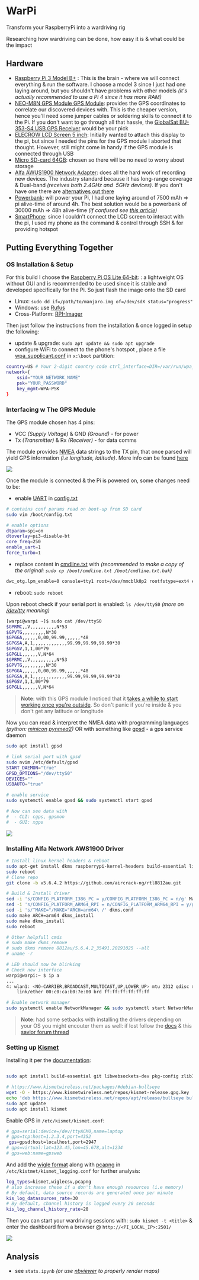 # WarPi

Transform your RaspberryPi into a wardriving rig

Researching how wardriving can be done, how easy it is & what could be the impact


## Hardware
- [Raspberry Pi 3 Model B+](https://www.raspberrypi.com/products/raspberry-pi-3-model-b-plus/) : This is the brain - where we will connect everything & run the software. I choose a model 3 since I just had one laying around, but you shouldn't have problems with other models *(it's actually recommended to use a Pi 4 since it has more RAM)*
- [NEO-M8N GPS Module GPS Module](https://www.makerlab-electronics.com/product/ublox-neo-m8n-gps-module/): provides the GPS coordinates to correlate our discovered devices with. This is the cheaper version, hence you'll need some jumper cables or soldering skills to connect it to the Pi. If you don't want to go through all that hassle, the [GlobalSat BU-353-S4 USB GPS Receiver](https://www.amazon.com/GlobalSat-BU-353-S4-Receiver-Black-Improved-New/dp/B098L799NH) would be your pick
- [ELECROW LCD Screen 5 inch](https://www.amazon.com/Elecrow-800x480-Interface-Supports-Raspberry/dp/B013JECYF2): Initially wanted to attach this display to the pi, but since I needed the pins for the GPS module I aborted that thought. However, still might come in handy if the GPS module is connected through USB
- [Micro SD-card 64GB](): chosen so there will be no need to worry about storage
- [Alfa AWUS1900 Network Adapter](https://www.alfa.com.tw/products/awus1900?variant=36473966231624): does all the hard work of recording new devices. The industry standard because it has long-range coverage & Dual-band *(receives both 2.4GHz and  5GHz devices)*. If you don't have one there are [alternatives out there](https://www.youtube.com/watch?v=5MOsY3VNLK8)
- [Powerbank](): will power your Pi, I had one laying around of 7500 mAh => pi alive-time of around 4h. The best solution would be a powerbank of 30000 mAh => 48h alive-time *(if confused see [this article](https://www.powerbankexpert.com/best-raspberry-pi-power-bank/))*
- [SmartPhone](): since I couldn't connect the LCD screen to interact with the pi, I used my phone as the command & control through SSH & for providing hotspot

## Putting Everything Together

### OS Installation & Setup

For this build I choose the [Raspberry Pi OS Lite 64-bit](https://downloads.raspberrypi.org/raspios_lite_arm64/images/raspios_lite_arm64-2022-09-26/2022-09-22-raspios-bullseye-arm64-lite.img.xz): : a lightweight OS without GUI and is recommended to be used since it is stable and developed specifically for the Pi. So just flash the image onto the SD card
- Linux: `sudo dd if=/path/to/manjaro.img of=/dev/sdX status="progress"`
- Windows: use [Rufus](https://rufus.ie/en/)
- Cross-Platform: [RPI-Imager](https://www.raspberrypi.com/software/)

Then just follow the instructions from the installation & once logged in setup the following:
- update & upgrade: `sudo apt update && sudo apt upgrade`
- configure WiFi to connect to the phone's hotspot , place a file [wpa_supplicant.conf](https://www.raspberrypi.com/documentation/computers/configuration.html#adding-the-network-details-to-your-raspberry-pi) in `x:\boot` partition:
```bash
country=US # Your 2-digit country code ctrl_interface=DIR=/var/run/wpa_supplicant GROUP=netdev 
network={ 
	ssid="YOUR_NETWORK_NAME" 
	psk="YOUR_PASSWORD" 
	key_mgmt=WPA-PSK 
}
```

### Interfacing w The GPS Module
The GPS module chosen has 4 pins:
- VCC *(Supply Voltage)* & GND *(Ground)* - for power
- Tx *(Transmitter)* & Rx *(Receiver)* - for data comms

The module provides [NMEA](http://aprs.gids.nl/nmea/) data strings to the TX pin, that once parsed will yield GPS information *(i.e longitude, latitude)*. More info can be found [here](https://robu.in/wp-content/uploads/2017/09/NEO-M8-FW3_ProductSummary_UBX-16000345.pdf)

![](https://content.instructables.com/FUO/3N6L/KA6SGHDQ/FUO3N6LKA6SGHDQ.jpg?auto=webp&frame=1&width=1024&fit=bounds&md=9123c8b5ac3825277b2bf7dbfe1a9287)

Once the module is connected & the Pi is powered on, some changes need to be:
- enable [UART](https://electronicshacks.com/raspberry-pi-serial-uart-tutorial/) in [config.txt](https://elinux.org/RPiconfig)
```bash
# contains conf params read on boot-up from SD card
sudo vim /boot/config.txt   

# enable options
dtparam=spi=on
dtoverlay=pi3-disable-bt  
core_freq=250
enable_uart=1
force_turbo=1
```
- replace content in [cmdline.txt](https://elinux.org/RPi_cmdline.txt) with *(recommended to make a copy of the original: `sudo cp /boot/cmdline.txt /boot/cmdline.txt.bak`)*
```bash
dwc_otg.lpm_enable=0 console=tty1 root=/dev/mmcblk0p2 rootfstype=ext4 elevator=deadline fsck.repair=yes rootwait quiet splash plymouth.ignore-serial-consoles
```
- reboot: `sudo reboot`

Upon reboot check if your serial port is enabled: `ls /dev/ttyS0` *(more on [/dev/tty](https://www.mit.edu/afs.new/athena/system/rhlinux/redhat-6.2-docs/HOWTOS/other-formats/html/Text-Terminal-HOWTO-html/Text-Terminal-HOWTO-6.html) meaning)*

```bash
[warpi@warpi ~]$ sudo cat /dev/ttyS0
$GPRMC,,V,,,,,,,,,,N*53
$GPVTG,,,,,,,,,N*30
$GPGGA,,,,,,0,00,99.99,,,,,,*48
$GPGSA,A,1,,,,,,,,,,,,,99.99,99.99,99.99*30
$GPGSV,1,1,00*79
$GPGLL,,,,,,V,N*64
$GPRMC,,V,,,,,,,,,,N*53
$GPVTG,,,,,,,,,N*30
$GPGGA,,,,,,0,00,99.99,,,,,,*48
$GPGSA,A,1,,,,,,,,,,,,,99.99,99.99,99.99*30
$GPGSV,1,1,00*79
$GPGLL,,,,,,V,N*64
```

> **Note**: with this GPS module I noticed that it [takes a while to start working once you're outside](https://stackoverflow.com/questions/48663880/gps-nmea-output-getting-valid-gpgsv-but-not-valid-gpgga-gprmc). So don't panic if you're inside & you don't get any latitude or longitude

Now you can read & interpret the NMEA data with programming languages *(python:  [minicon](https://help.ubuntu.com/community/Minicom) [pynmea2](https://openbase.com/python/pynmea2))* OR with something like  [gpsd](https://gpsd.io/) - a gps service daemon

```bash
sudo apt install gpsd

# link serial port with gpsd
sudo nvim /etc/default/gpsd
START_DAEMON="true"
GPSD_OPTIONS="/dev/ttyS0"
DEVICES=""
USBAUTO="true"

# enable service
sudo systemctl enable gpsd && sudo systemctl start gpsd

# Now can see data with
#  - CLI: cgps, gpsmon
#  - GUI: xgps
```

![](https://i.imgur.com/zUsKprY.png)

### Installing Alfa Network AWS1900 Driver

```bash
# Install linux kernel headers & reboot
sudo apt-get install dkms raspberrypi-kernel-headers build-essential libelf-dev
sudo reboot
# Clone repo
git clone -b v5.6.4.2 https://github.com/aircrack-ng/rtl8812au.git

# Build & Install driver
sed -i 's/CONFIG_PLATFORM_I386_PC = y/CONFIG_PLATFORM_I386_PC = n/g' Makefile
sed -i 's/CONFIG_PLATFORM_ARM64_RPI = n/CONFIG_PLATFORM_ARM64_RPI = y/g' Makefile
sed -i 's/^MAKE="/MAKE="ARCH=arm64\ /' dkms.conf
sudo make ARCH=arm64 dkms_install
sudo make dkms_install
sudo reboot

# Other helpfull cmds
# sudo make dkms_remove
# sudo dkms remove 8812au/5.6.4.2_35491.20191025 --all
# uname -r

# LED should now be blinking 
# Check new interface
warpi@warpi:~ $ ip a
...
4: wlan1: <NO-CARRIER,BROADCAST,MULTICAST,UP,LOWER_UP> mtu 2312 qdisc mq state DORMANT group default qlen 1000
    link/ether 00:c0:ca:b0:7e:00 brd ff:ff:ff:ff:ff:ff

# Enable network manager
sudo systemctl enable NetworkManager && sudo systemctl start NetworkManager
```

> **Note**: had some setbacks with installing the drivers depending on your OS you might encouter them as well: if lost follow the [docs](https://github.com/aircrack-ng/rtl8812au#for-raspberry-rpi) & this [savior forum thread](https://dietpi.com/forum/t/rpi-install-edimax-ew-7811uac-rtl8812au-driver/1116/29)

### Setting up [Kismet](https://www.kismetwireless.net/)


Installing it per the [documentation](https://www.kismetwireless.net/docs/readme/installing/linux/):
```bash

sudo apt install build-essential git libwebsockets-dev pkg-config zlib1g-dev libnl-3-dev libnl-genl-3-dev libcap-dev libpcap-dev libnm-dev libdw-dev libsqlite3-dev libprotobuf-dev libprotobuf-c-dev protobuf-compiler protobuf-c-compiler libsensors4-dev libusb-1.0-0-dev python3 python3-setuptools python3-protobuf python3-requests python3-numpy python3-serial python3-usb python3-dev python3-websockets librtlsdr0 libubertooth-dev libbtbb-dev

# https://www.kismetwireless.net/packages/#debian-bullseye
wget -O - https://www.kismetwireless.net/repos/kismet-release.gpg.key | sudo apt-key add -
echo 'deb https://www.kismetwireless.net/repos/apt/release/bullseye bullseye main' | sudo tee /etc/apt/sources.list.d/kismet.list
sudo apt update
sudo apt install kismet
```

Enable GPS in `/etc/kismet/kismet.conf`:
```bash
# gps=serial:device=/dev/ttyACM0,name=laptop
# gps=tcp:host=1.2.3.4,port=4352
 gps=gpsd:host=localhost,port=2947
# gps=virtual:lat=123.45,lon=45.678,alt=1234
# gps=web:name=gpsweb
```
And add the [wigle format](https://wigle.net/phpbb/viewtopic.php?t=2523) along with [pcapng](https://pcapng.com/) in `/etc/kistmet/kismet_logging.conf` for further analysis:
```bash
log_types=kismet,wiglecsv,pcapng
# also increase these if u don't have enough resources (i.e memory)
# By default, data source records are generated once per minute
kis_log_datasources_rate=30
# By default, channel history is logged every 20 seconds
kis_log_channel_history_rate=20
```

Then you can start your wardriving sessions with: `sudo kismet -t <title>` & enter the dashboard from a browser @ `http://<PI_LOCAL_IP>:2501/`

![](https://i.imgur.com/jYy31pA.png)


## Analysis
- see `stats.ipynb` *(or use [nbviewer](https://nbviewer.org/github/vlagh3/warpi/blob/main/stats.ipynb) to properly render maps)*

